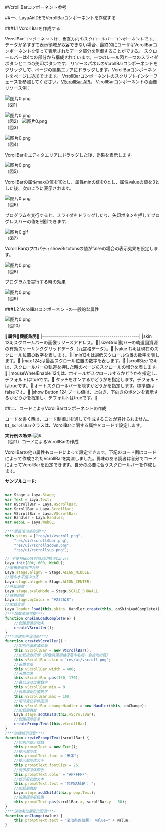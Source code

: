 #Vcroll Barコンポーネント参考



##一、LayaAirIDEでVcrollBarコンポーネントを作成する

###1.1 Vcroll Barを作成する

VcrollBarコンポーネントは、垂直方向のスクロールバーコンポーネントです。
データが多すぎて表示領域が収容できない場合、最終的にユーザはVcrollBarコンポーネントを使って表示されたデータ部分を制御することができる。
スクロールバーは4つの部分から構成されています。一つのレール図と一つのスライダボタンと二つの矢印ボタンです。
リソースパネルのVcrollBarコンポーネントをクリックして、ページの編集エリアにドラッグします。VcrollBarコンポーネントをページに追加できます。
VcrollBarコンポーネントのスクリプトインターフェースを参照してください。[VScrollBar API](http://layaair.ldc.layabox.com/api/index.html?category=Core&class=laya.ui.VScrollBar)。
VcrollBarコンポーネントの画像リソース例：

​![图片0.png](img/1.png)<br/>
（図1）

​![图片0.png](img/2.png)<br/>
（図2）
​![图片0.png](img/3.png)<br/>
（図3）

​![图片0.png](img/4.png)<br/>
（図4）

VcrollBarをエディタエリアにドラッグした後、効果を表示します。

​![图片0.png](img/5.png)<br/>
（図5）

VcrollBarの属性maxの値を10とし、属性minの値を0とし、属性valueの値を3とした後、次のように表示されます。

​![图片0.png](img/6.png)<br/>
（図6）

プログラムを実行すると、スライダをドラッグしたり、矢印ボタンを押してプログレスバーの値を制御できます。

​![图片0.gif](gif/1.gif)<br/>
（図7）

Vcroll BarのプロパティshowButotonsの値がfalseの場合の表示効果を設定します。

​![图片0.png](img/7.png)<br/>
（図8）

プログラムを実行する時の効果:

​![图片0.png](gif/1.gif)<br/>
（図9）

###1.2 VcrollBarコンポーネントの一般的な属性

​![图片0.png](img/8.png)<br/>
（図10）

𞓜**属性**𞓜**機能説明**𞓜
|-------------------------------------------------|
|skin 124;スクロールバーの画像リソースアドレス。𞓜
|sizeGrid|動バーの軌道図資源の有効スケーリンググリッドデータ（九宮格データ）。𞓜
|value 124;は現在のスクロール位置の数字を表します。𞓜
|min124;は最低スクロール位置の数字を表します。𞓜
|max 124;は最高スクロール位置の数字を表します。𞓜
|scrollSize 124;は、スクロールバーの軌道を押した時のページのスクロールの増分を表します。𞓜
|mouseWheelEnable 124;は、ホイールがスクロールするかどうかを指定し、デフォルトはtrueです。𞓜
タッチをオンするかどうかを指定します。デフォルトはtrueです。𞓜
オートスクロールバーを隠すかどうかを指定します。標準値はfalseです。𞓜
|show Button 124;ブール値は、上向き、下向きのボタンを表示するかどうかを指定し、デフォルトはtrueです。𞓜



 

 



##二、コードによるVcrollBarコンポーネントの作成

コードを書く時は、コード制御UIを通して作成することが避けられません。`UI_ScrollBar`クラスは、VcrollBarに関する属性をコードで設定します。

**実行例の効果:**
​![5](gif/3.gif)<br/>
（図11）コードによるVcrollBarの作成

VcrollBarの他の属性もコードによって設定できます。下記のコード例はコードによって作成されたVcrollBarを実演しました。興味のある読者は自分でコードによってVcrollBarを設定できます。自分の必要に合うスクロールバーを作成します。

**サンプルコード:**


```javascript

var Stage = Laya.Stage;
var Text = Laya.Text;
var HScrollBar = Laya.HScrollBar;
var ScrollBar = Laya.ScrollBar;
var VScrollBar = Laya.VScrollBar;
var Handler = Laya.Handler;
var WebGL = Laya.WebGL;

/***垂直滚动条资源**/
this.skins = ["res/ui/vscroll.png",
    "res/ui/vscroll$bar.png",
    "res/ui/vscroll$down.png",
    "res/ui/vscroll$up.png"];

// 不支持WebGL时自动切换至Canvas
Laya.init(800, 600, WebGL);
//画布垂直居中对齐
Laya.stage.alignV = Stage.ALIGN_MIDDLE;
//画布水平居中对齐
Laya.stage.alignH = Stage.ALIGN_CENTER;
//等比缩放
Laya.stage.scaleMode = Stage.SCALE_SHOWALL;
//背景颜色
Laya.stage.bgColor = "#232628";
//加载资源
Laya.loader.load(this.skins, Handler.create(this, onSkinLoadComplete));
/***加载资源完成***/
function onSkinLoadComplete(e) {
    //创建垂直滚动条
    createVScroller();
}
/***创建水平滚动条***/
function createVScroller() {
    //实例化垂直滚动条
    this.vScrollBar = new VScrollBar();
    //加载皮肤资源（其他资源根据规范命名后，会自动加载）
    this.vScrollBar.skin = "res/ui/vscroll.png";
    //设置宽度
    this.vScrollBar.width = 400;
    //设置位置
    this.vScrollBar.pos(150, 170);
    //最低滚动位置数字
    this.vScrollBar.min = 0;
    //最高滚动位置数字
    this.vScrollBar.max = 100;
    //滚动变化事件回调
    this.vScrollBar.changeHandler = new Handler(this, onChange);
    //加载到舞台
    Laya.stage.addChild(this.vScrollBar);
    //创建提示信息
    createPromptText(this.vScrollBar)
}
/***创建提示信息***/
function createPromptText(scrollBar) {
    //实例化提示信息
    this.promptText = new Text();
    //提示框字体
    this.promptText.font = "黑体";
    //提示框字体大小
    this.promptText.fontSize = 26;
    //提示框字体颜色
    this.promptText.color = "#FFFFFF";
    //提示框初始文本
    this.promptText.text = "您的选择是： ";
    //加载到舞台
    Laya.stage.addChild(this.promptText);
    //设置提示框位置
    this.promptText.pos(scrollBar.x, scrollBar.y - 50);
}
/***滚动条位置变化回调***/
function onChange(value) {
    this.promptText.text = "滚动条的位置： value=" + value;
}
```


